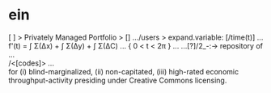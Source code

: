 # ein
[ ] > Privately Managed Portfolio > [] 
.../users > expand.variable: [/time(t)]
...
f'(t) = ∫ Σ(Δx) + ∫ Σ(Δy) + ∫ Σ(ΔC) ... { 0 < t < 2π } 
...
...[?]/2_-:-> repository of 
      ...      
      <buildings>/<[codes]>
      ...      
  for (i) blind-marginalized, (ii) non-capitated, (iii) high-rated economic throughput-activity presiding under Creative Commons licensing.
